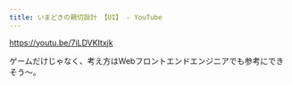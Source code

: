```yaml
---
title: いまどきの親切設計 【UI】 - YouTube
---
```


https://youtu.be/7iLDVKItxjk

ゲームだけじゃなく、考え方はWebフロントエンドエンジニアでも参考にできそう〜。

